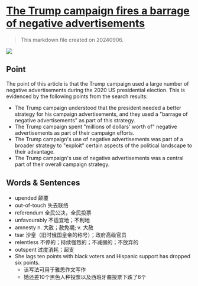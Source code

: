 # [The Trump campaign fires a barrage of negative advertisements](https://archive.is/XDqOL)

> This markdown file created on 20240906.

![](https://archive.is/XDqOL/583662bf7a219076cb56fcf7500e339c2b89c781.avif)

## Point

The point of this article is that the Trump campaign used a large number of negative advertisements during the 2020 US presidential election. This is evidenced by the following points from the search results:

- The Trump campaign understood that the president needed a better strategy for his campaign advertisements, and they used a "barrage of negative advertisements" as part of this strategy.
- The Trump campaign spent "millions of dollars' worth of" negative advertisements as part of their campaign efforts.
- The Trump campaign's use of negative advertisements was part of a broader strategy to "exploit" certain aspects of the political landscape to their advantage.
- The Trump campaign's use of negative advertisements was a central part of their overall campaign strategy.

## Words & Sentences

- upended 颠覆
- out-of-touch 失去联络
- referendum 全民公决，全民投票
- unfavourably 不适宜地；不利地
- amnesty n. 大赦；赦免期; v. 大赦
- tsar 沙皇（旧时俄国皇帝的称号）；政府高级官员
- relentless 不停的；持续强烈的；不减弱的；不放弃的
- outspent 过度消耗；超支
- She lags ten points with black voters and Hispanic support has dropped six points.
  - 该写法可用于雅思作文写作
  - 她还差10个黑色人种投票以及西班牙裔投票下跌了6个
